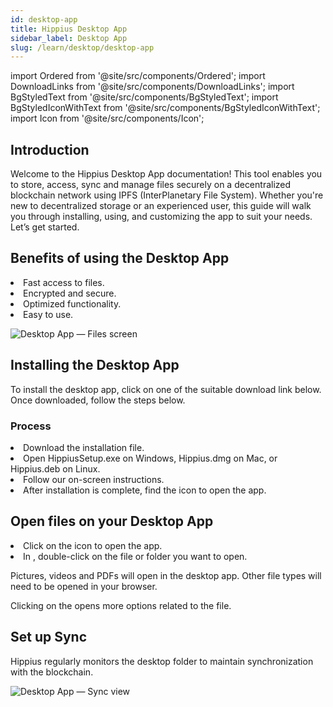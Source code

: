 ```yaml
---
id: desktop-app
title: Hippius Desktop App
sidebar_label: Desktop App
slug: /learn/desktop/desktop-app
---
```


import Ordered from '@site/src/components/Ordered';
import DownloadLinks from '@site/src/components/DownloadLinks';
import BgStyledText from '@site/src/components/BgStyledText';
import BgStyledIconWithText from '@site/src/components/BgStyledIconWithText';
import Icon from '@site/src/components/Icon';

## Introduction

Welcome to the Hippius Desktop App documentation!
This tool enables you to store, access, sync and manage files securely on a decentralized blockchain network using IPFS (InterPlanetary File System). Whether you're new to decentralized storage or an experienced user, this guide will walk you through installing, using, and customizing the app to suit your needs. Let’s get started.

## Benefits of using the Desktop App

<Ordered>
  <li>Fast access to files.</li>
  <li>Encrypted and secure.</li>
  <li>Optimized functionality.</li>
  <li>Easy to use.</li>
</Ordered>

![Desktop App — Files screen](/img/desktop/desktop-benefits.png)

## Installing the Desktop App

To install the desktop app, click on one of the suitable download link below. Once downloaded, follow the steps below.

<DownloadLinks/>

### Process

<Ordered>
<li> Download the installation file.</li>
<li>Open <BgStyledText>HippiusSetup.exe</BgStyledText> on Windows, <BgStyledText>Hippius.dmg</BgStyledText> on Mac, or <BgStyledText>Hippius.deb</BgStyledText> on Linux.</li>

<li> Follow our on-screen instructions.</li>
<li>After installation is complete, find the <Icon /> icon to open the app.</li>
</Ordered>

## Open files on your Desktop App

<Ordered>
<li> Click on the <Icon /> icon to open the app.</li>
<li> In <BgStyledIconWithText text="Files" icon="DocumentText" />, double-click on the file or folder you want to open.</li>
</Ordered>

Pictures, videos and PDFs will open in the desktop app. Other file types will need to be opened in your browser.

Clicking on the <BgStyledIconWithText  icon="More" paddingClassName="px-1 py-1" /> opens more options related to the file.

## Set up Sync

Hippius regularly monitors the desktop folder to maintain synchronization with the blockchain.

![Desktop App — Sync view](/img/desktop/desktop-sync.png)
